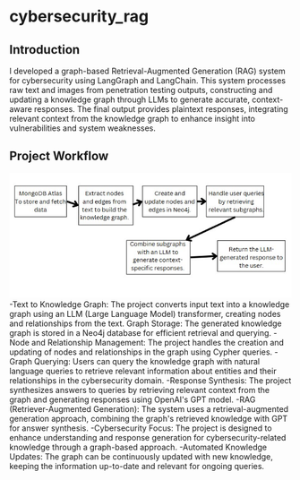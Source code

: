 # cybersecurity_rag

## Introduction
I developed a graph-based Retrieval-Augmented Generation (RAG) system for cybersecurity using LangGraph and LangChain. This system processes raw text and images from penetration testing outputs, constructing and updating a knowledge graph through LLMs to generate accurate, context-aware responses. The final output provides plaintext responses, integrating relevant context from the knowledge graph to enhance insight into vulnerabilities and system weaknesses.

## Project Workflow
![Project Flow](https://github.com/lakshmishreea122003/cybersecurity_rag/blob/main/flowcharts/Screenshot%202024-11-14%20084524.jpg)
-Text to Knowledge Graph: The project converts input text into a knowledge graph using an LLM (Large Language Model) transformer, creating nodes and relationships from the text.
Graph Storage: The generated knowledge graph is stored in a Neo4j database for efficient retrieval and querying.
-Node and Relationship Management: The project handles the creation and updating of nodes and relationships in the graph using Cypher queries.
-Graph Querying: Users can query the knowledge graph with natural language queries to retrieve relevant information about entities and their relationships in the cybersecurity domain.
-Response Synthesis: The project synthesizes answers to queries by retrieving relevant context from the graph and generating responses using OpenAI's GPT model.
-RAG (Retriever-Augmented Generation): The system uses a retrieval-augmented generation approach, combining the graph's retrieved knowledge with GPT for answer synthesis.
-Cybersecurity Focus: The project is designed to enhance understanding and response generation for cybersecurity-related knowledge through a graph-based approach.
-Automated Knowledge Updates: The graph can be continuously updated with new knowledge, keeping the information up-to-date and relevant for ongoing queries.


